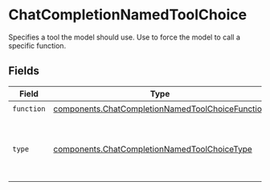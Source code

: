 # ChatCompletionNamedToolChoice

Specifies a tool the model should use. Use to force the model to call a specific function.


## Fields

| Field                                                                                                                | Type                                                                                                                 | Required                                                                                                             | Description                                                                                                          |
| -------------------------------------------------------------------------------------------------------------------- | -------------------------------------------------------------------------------------------------------------------- | -------------------------------------------------------------------------------------------------------------------- | -------------------------------------------------------------------------------------------------------------------- |
| `function`                                                                                                           | [components.ChatCompletionNamedToolChoiceFunction](../../models/components/chatcompletionnamedtoolchoicefunction.md) | :heavy_check_mark:                                                                                                   | N/A                                                                                                                  |
| `type`                                                                                                               | [components.ChatCompletionNamedToolChoiceType](../../models/components/chatcompletionnamedtoolchoicetype.md)         | :heavy_check_mark:                                                                                                   | The type of the tool. Currently, only `function` is supported.                                                       |